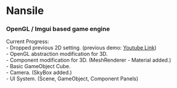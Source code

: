 # Nansile
### OpenGL / Imgui based game engine

Current Progress:
<br />
    - Dropped previous 2D setting. (previous demo: [Youtube Link](https://www.youtube.com/watch?v=91dlGMSSYlQ))
    <br />
    - OpenGL abstraction modification for 3D.
    <br />
    - Component modification for 3D. (MeshRenderer - Material added.)
    <br />
    - Basic GameObject Cube.
    <br />
    - Camera. (SkyBox added.)
    <br />
    - UI System. (Scene, GameObject, Component Panels)

